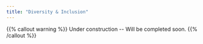 ```yaml
---
title: "Diversity & Inclusion"
---
```

{{% callout warning %}}
Under construction -- Will be completed soon.
{{% /callout %}}